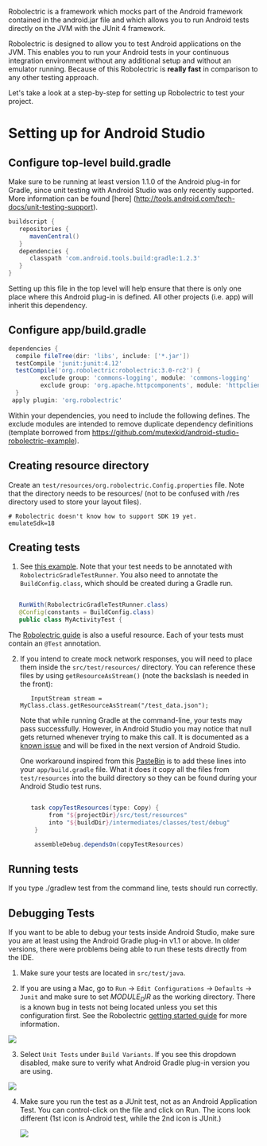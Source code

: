 Robolectric is a framework which mocks part of the Android framework contained in the android.jar file and which allows you to run Android tests directly on the JVM with the JUnit 4 framework.

Robolectric is designed to allow you to test Android applications on the JVM. This enables you to run your Android tests in your continuous integration environment without any additional setup and without an emulator running. Because of this Robolectric is **really fast** in comparison to any other testing approach.

Let's take a look at a step-by-step for setting up Robolectric to test your project.

# Setting up for Android Studio

## Configure top-level build.gradle

Make sure to be running at least version 1.1.0 of the Android plug-in for Gradle, since unit testing with Android Studio was only recently supported.  More information can be found [here] (http://tools.android.com/tech-docs/unit-testing-support).  

   ```gradle
   buildscript {
      repositories {
         mavenCentral()
      } 
      dependencies {
         classpath 'com.android.tools.build:gradle:1.2.3'
      }
   }
   ```

Setting up this file in the top level will help ensure that there is only one place where this Android plug-in is defined.  All other projects (i.e. app) will inherit this dependency.

## Configure app/build.gradle

  ```gradle
  dependencies {
    compile fileTree(dir: 'libs', include: ['*.jar'])
    testCompile 'junit:junit:4.12'
    testCompile('org.robolectric:robolectric:3.0-rc2') {
           exclude group: 'commons-logging', module: 'commons-logging'
           exclude group: 'org.apache.httpcomponents', module: 'httpclient'
    }
   apply plugin: 'org.robolectric'
   ``` 

Within your dependencies, you need to include the following defines. The exclude modules are intended to remove duplicate dependency definitions (template borrowed from https://github.com/mutexkid/android-studio-robolectric-example).  

## Creating resource directory

Create an `test/resources/org.robolectric.Config.properties` file.  Note that the directory needs to be resources/ (not to be confused with /res directory used to store your layout files).   

   ```
   # Robolectric doesn't know how to support SDK 19 yet.
   emulateSdk=18
   ```

## Creating tests

1. See [this example](https://github.com/mutexkid/android-studio-robolectric-example/blob/master/app/src/test/java/com/example/joshskeen/myapplication/MyActivityTest.java).  Note that your test needs to be annotated with `RobolectricGradleTestRunner`.  You also need to annotate the `BuildConfig.class`, which should be created during a Gradle run.
  ```java

     RunWith(RobolectricGradleTestRunner.class)
     @Config(constants = BuildConfig.class)
     public class MyActivityTest {
  ```
The [Robolectric guide](http://robolectric.org/writing-a-test/) is also a useful resource.  Each of your tests must contain an `@Test` annotation.

2. If you intend to create mock network responses, you will need to place them inside the `src/test/resources/` directory.  You can reference these files by using `getResourceAsStream()` (note the backslash is needed in the front):

 
   ```
      InputStream stream = MyClass.class.getResourceAsStream("/test_data.json");
   ```

   Note that while running Gradle at the command-line, your tests may pass successfully.  However, in Android Studio you may notice that null gets returned whenever trying to make this call.  It is documented as a [known issue](http://tools.android.com/knownissues#TOC-JUnit-tests-missing-resources-in-classpath-when-run-from-Studio) and will be fixed in the next version of Android Studio.  

   One workaround inspired from this [PasteBin](http://pastebin.com/L6CeCtAp) is to add these lines into your `app/build.gradle` file.  What it does it copy all the files from `test/resources` into the build directory so they can be found during your Android Studio test runs.

   ```gradle

      task copyTestResources(type: Copy) {
           from "${projectDir}/src/test/resources"
           into "${buildDir}/intermediates/classes/test/debug"
       }

       assembleDebug.dependsOn(copyTestResources)
   ```

## Running tests

If you type ./gradlew test from the command line, tests should run correctly.  

## Debugging Tests

If you want to be able to debug your tests inside Android Studio, make sure you are at least using the Android Gradle plug-in v1.1 or above.  In older versions, there were problems being able to run these tests directly from the IDE.

1. Make sure your tests are located in `src/test/java`.   

2. If you are using a Mac, go to `Run` -> `Edit Configurations` -> `Defaults` -> `Junit` and make sure to set $MODULE_DIR$ as the working directory.  There is a known bug in tests not being located unless you set this configuration first.  See the Robolectric [getting started guide](http://robolectric.org/getting-started/) for more information. 

  <img src="http://robolectric.org/images/android-studio-configure-defaults-4bf48402.png">

3. Select `Unit Tests` under `Build Variants`.  If you see this dropdown disabled, make sure to verify what Android Gradle plug-in version you are using.

  <img src="https://camo.githubusercontent.com/cbf79d740e265cc9da9299c2b5f29fc8a63613e7/68747470733a2f2f7777772e657665726e6f74652e636f6d2f73686172642f733331332f73682f35363063346235662d653730622d343830302d623436662d6263313936383631383333382f38396331653734306537313334333136393631613130333032316461663163622f646565702f302f4d794163746976697479546573742e6a6176612d2d2d616e64726f69642d73747564696f2d726f626f6c6563747269632d6578616d706c652d2d2d2d2d2d636f64652d616e64726f69642d73747564696f2d726f626f6c6563747269632d6578616d706c652d2e706e67"/>


4. Make sure you run the test as a JUnit test, not as an Android Application Test.  You can control-click on the file and click on Run.  The icons look different (1st icon is Android test, while the 2nd icon is JUnit.)

   ![](http://i.imgur.com/RDmmdI2.png)